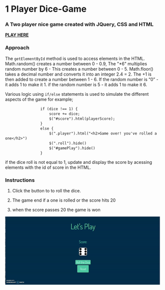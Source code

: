 # 1 Player Dice-Game

 ### A Two player nice game created with JQuery, CSS and HTML 

 **[PLAY HERE](https://arditti93.github.io/DIce-Game/)**

 ### Approach 

The `getElementById` method is used to access elements in the HTML.
Math.random() creates a number between 0 - 0.9, The "*6" multiplies random number by 6 - This creates a number between 0 - 5. Math.floor() takes a decimal number and converts it into an integer 2.4 = 2. The +1 is then added to create a number between 1 - 6. If the random number is “0” - it adds 1 to make it 1. if the random number is 5 - it adds 1 to make it 6.

Various logic using `if/else` statements is used to simulate the different aspects of the game for example;

```              
                if (dice !== 1) {
                    score += dice;
                    $("#score").html(playerScore);
                }
                else {
                    $(".player").html("<h2>Game over! you've rolled a one</h2>")
                    $(".roll").hide()
                    $("#gamePlay").hide()
                }
```
if the dice roll is not equal to 1, update and display the score by acessing elements with the id of score in the HTML. 

### Instructions

1. Click the button to to roll the dice.

2. The game end if a one is rolled or the score hits 20

3. when the score passes 20 the game is won

![dice](dice.gif)



